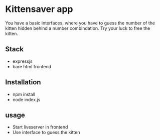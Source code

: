 # Kittensaver app
 You have a basic interfaces, where you have to guess the number of the kitten hidden behind a number combindation. Try your luck to free the kitten.
## Stack
- expressjs
- bare html frontend
## Installation
- npm install
- node index.js
## usage
- Start liveserver in frontend
- Use interface to guess the kitten